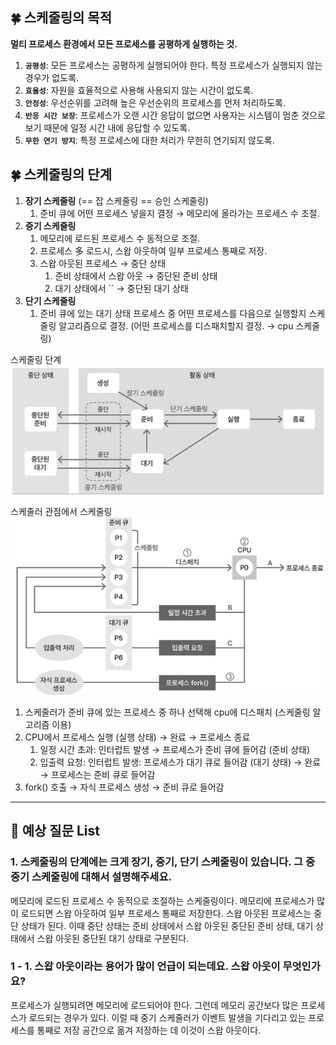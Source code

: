 ## 🍀 스케줄링의 목적

**멀티 프로세스 환경에서 모든 프로세스를 공평하게 실행하는 것.**

1. **`공평성`**: 모든 프로세스는 공평하게 실행되어야 한다. 특정 프로세스가 실행되지 않는 경우가 없도록.
2. **`효율성`**: 자원을 효율적으로 사용해 사용되지 않는 시간이 없도록. 
3. **`안정성`**: 우선순위를 고려해 높은 우선순위의 프로세스를 먼저 처리하도록.
4. **`반응 시간 보장`**: 프로세스가 오랜 시간 응답이 없으면 사용자는 시스템이 멈춘 것으로 보기 때문에 일정 시간 내에 응답할 수 있도록.
5. **`무한 연기 방지`**: 특정 프로세스에 대한 처리가 무한히 연기되지 않도록.

## 🍀 스케줄링의 단계

1. **장기 스케줄링** (== 잡 스케줄링 == 승인 스케줄링)
    1. 준비 큐에 어떤 프로세스 넣을지 결정 → 메모리에 올라가는 프로세스 수 조절.
2. **중기 스케줄링**
    1. 메모리에 로드된 프로세스 수 동적으로 조절.
    2. 프로세스 多 로드시, 스왑 아웃하여 일부 프로세스 통째로 저장.
    3. 스왑 아웃된 프로세스 → 중단 상태
        1. 준비 상태에서 스왑 아웃 → 중단된 준비 상태
        2. 대기 상태에서         ``       → 중단된 대기 상태
3. **단기 스케줄링**
    1. 준비 큐에 있는 대기 상태 프로세스 중 어떤 프로세스를 다음으로 실행할지 스케줄링 알고리즘으로 결정. (어떤 프로세스를 디스패치할지 결정. → cpu 스케줄링)

스케줄링 단계
![스케줄링 단계](img/scheduling1.png)

스케줄러 관점에서 스케줄링
![스케줄러 관점에서 스케줄링](img/scheduling2.png)


1. 스케줄러가 준비 큐에 있는 프로세스 중 하나 선택해 cpu에 디스패치 (스케줄링 알고리즘 이용)
2. CPU에서 프로세스 실행 (실행 상태) → 완료 → 프로세스 종료
    1. 일정 시간 초과: 인터럽트 발생 → 프로세스가 준비 큐에 들어감 (준비 상태)
    2. 입출력 요청: 인터럽트 발생: 프로세스가 대기 큐로 들어감 (대기 상태) → 완료 → 프로세스는 준비 큐로 들어감
3. fork() 호출 → 자식 프로세스 생성 → 준비 큐로 들어감

---

## 👣 예상 질문 List

### 1. 스케줄링의 단계에는 크게 장기, 중기, 단기 스케줄링이 있습니다. 그 중 중기 스케줄링에 대해서 설명해주세요.

메모리에 로드된 프로세스 수 동적으로 조절하는 스케줄링이다. 메모리에 프로세스가 많이 로드되면 스왑 아웃하여 일부 프로세스 통째로 저장한다. 스왑 아웃된 프로세스는 중단 상태가 된다.  이때 중단 상태는 준비 상태에서 스왑 아웃된 중단된 준비 상태, 대기 상태에서 스왑 아웃된 중단된 대기 상태로 구분된다.

### 1 - 1. 스왑 아웃이라는 용어가 많이 언급이 되는데요. 스왑 아웃이 무엇인가요?

프로세스가 실행되려면 메모리에 로드되어야 한다. 그런데 메모리 공간보다 많은 프로세스가 로드되는 경우가 있다. 이럴 때 중기 스케줄러가 이벤트 발생을 기다리고 있는 프로세스를 통째로 저장 공간으로 옮겨 저장하는 데 이것이 스왑 아웃이다.